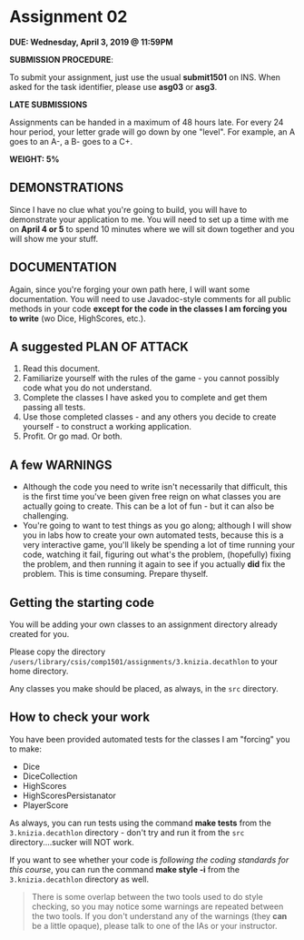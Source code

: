 # Assignment 02

**DUE: Wednesday, April 3, 2019 @ 11:59PM**

**SUBMISSION PROCEDURE**:

To submit your assignment, just use the usual **submit1501** on INS.
When asked for the task identifier, please use **asg03** or **asg3**.

**LATE SUBMISSIONS**

Assignments can be handed in a maximum of 48 hours late. For every 24 hour period, your letter grade will go down by one "level". For example, an A goes to an A-, a B- goes to a C+.

**WEIGHT: 5%**

## DEMONSTRATIONS

Since I have no clue what you're going to build, you will have to demonstrate your application to me. You will need to set up a time with me on **April 4 or 5** to spend 10 minutes where we will sit down together and you will show me your stuff.

## DOCUMENTATION

Again, since you're forging your own path here, I will want some documentation. You will need to use Javadoc-style comments for all public methods in your code **except for the code in the classes I am forcing you to write** (wo Dice, HighScores, etc.).

## A suggested PLAN OF ATTACK

1. Read this document.
1. Familiarize yourself with the rules of the game - you cannot possibly code what you do not understand.
1. Complete the classes I have asked you to complete and get them passing all tests.
1. Use those completed classes - and any others you decide to create yourself - to construct a working application.
1. Profit. Or go mad. Or both.

## A few WARNINGS

- Although the code you need to write isn't necessarily that difficult, this is the first time you've been given free reign on what classes you are actually going to create. This can be a lot of fun - but it can also be challenging.
- You're going to want to test things as you go along; although I will show you in labs how to create your own automated tests, because this is a very interactive game, you'll likely be spending a lot of time running your code, watching it fail, figuring out what's the problem, (hopefully) fixing the problem, and then running it again to see if you actually **did** fix the problem. This is time consuming. Prepare thyself.

## Getting the starting code

You will be adding your own classes to an assignment directory already created for you.

Please copy the directory `/users/library/csis/comp1501/assignments/3.knizia.decathlon` to your home directory.

Any classes you make should be placed, as always, in the `src` directory.

## How to check your work

You have been provided automated tests for the classes I am "forcing" you to make:

- Dice
- DiceCollection
- HighScores
- HighScoresPersistanator
- PlayerScore

As always, you can run tests using the command **make tests** from the `3.knizia.decathlon` directory - don't try and run it from the `src` directory....sucker will NOT work.

If you want to see whether your code is _following the coding standards for this course_, you can run the command **make style -i** from the `3.knizia.decathlon` directory as well.

> There is some overlap between the two tools used to do style checking, so
> you may notice some warnings are repeated between the two tools. If you
> don't understand any of the warnings (they **can** be a little opaque),
> please talk to one of the IAs or your instructor.
